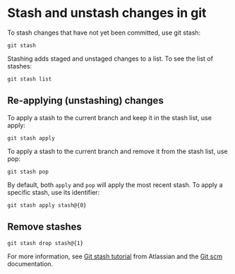 # Stash and unstash changes in git

To stash changes that have not yet been committed, use git stash:

```
git stash
```

Stashing adds staged and unstaged changes to a list. To see the list of stashes:

```
git stash list
```

## Re-applying (unstashing) changes

To apply a stash to the current branch and keep it in the stash list, use apply:

```
git stash apply
```

To apply a stash to the current branch and remove it from the stash list, use pop:
```
git stash pop
```

By default, both `apply` and `pop` will apply the most recent stash. To apply a specific stash, use its identifier:

```
git stash apply stash@{0}
```


## Remove stashes
```
git stash drop stash@{1}
```

For more information, see [Git stash tutorial](https://www.atlassian.com/git/tutorials/saving-changes/git-stash) from Atlassian and the [Git scm](https://www.git-scm.com/docs/git-stash) documentation.

